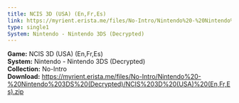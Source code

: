 ```yaml
---
title: NCIS 3D (USA) (En,Fr,Es)
link: https://myrient.erista.me/files/No-Intro/Nintendo%20-%20Nintendo%203DS%20(Decrypted)/NCIS%203D%20(USA)%20(En,Fr,Es).zip
type: single1
System: Nintendo - Nintendo 3DS (Decrypted)
---
```

<b>Game:</b> NCIS 3D (USA) (En,Fr,Es)<br>
<b>System:</b> Nintendo - Nintendo 3DS (Decrypted)<br>
<b>Collection:</b> No-Intro<br>
<b>Download:</b> https://myrient.erista.me/files/No-Intro/Nintendo%20-%20Nintendo%203DS%20(Decrypted)/NCIS%203D%20(USA)%20(En,Fr,Es).zip